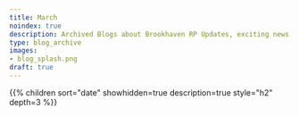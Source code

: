 ```yaml
---
title: March
noindex: true
description: Archived Blogs about Brookhaven RP Updates, exciting news, and new findings
type: blog_archive
images:
- blog_splash.png
draft: true
---
```




{{% children sort="date" showhidden=true description=true style="h2"  depth=3 %}}
